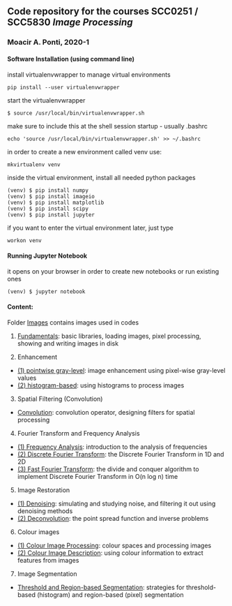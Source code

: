 ## Code repository for the courses SCC0251 / SCC5830 *Image Processing*
### Moacir A. Ponti, 2020-1

#### Software Installation (using command line)
install virtualenvwrapper to manage virtual environments

```
pip install --user virtualenvwrapper
```

start the virtualenvwrapper
```
$ source /usr/local/bin/virtualenvwrapper.sh
```

make sure to include this at the shell session startup - usually .bashrc 
```
echo 'source /usr/local/bin/virtualenvwrapper.sh' >> ~/.bashrc
```

in order to create a new environment called venv use:
```
mkvirtualenv venv
```

inside the virtual environment, install all needed python packages
```
(venv) $ pip install numpy
(venv) $ pip install imageio
(venv) $ pip install matplotlib
(venv) $ pip install scipy
(venv) $ pip install jupyter
```

if you want to enter the virtual environment later, just type
```
workon venv
```


#### Running Jupyter Notebook
it opens on your browser in order to create new notebooks or run existing ones
```
(venv) $ jupyter notebook
```

#### Content:
Folder [Images](./images) contains images used in codes

1. [Fundamentals](./01_fundamentals.ipynb): basic libraries, loading images, pixel processing, showing and writing images in disk

2. Enhancement
- [(1) pointwise gray-level](./02_enhancement-pixel.ipynb): image enhancement using pixel-wise gray-level values
- [(2) histogram-based](./02b_enhancement-histogram.ipynb): using histograms to process images

3. Spatial Filtering (Convolution)
- [Convolution](./03_filtering.ipynb): convolution operator, designing filters for spatial processing

4. Fourier Transform and Frequency Analysis
- [(1) Frequency Analysis](./04a_frequency_analysis.ipynb): introduction to the analysis of frequencies
- [(2) Discrete Fourier Transform](./04b_fourier_transform.ipynb): the Discrete Fourier Transform in 1D and 2D
- [(3) Fast Fourier Transform](./04c_fourier_transform_fft.ipynb): the divide and conquer algorithm to implement Discrete Fourier Transform in O(n log n) time

5. Image Restoration 
- [(1) Denoising](./05a_restoration_noise.ipynb): simulating and studying noise, and filtering it out using denoising methods
- [(2) Deconvolution](./05b_restoration_deconvolution.ipynb): the point spread function and inverse problems

6. Colour images
- [(1) Colour Image Processing](./06a_colour_processing.ipynb): colour spaces and processing images
- [(2) Colour Image Description](./06b_colour_description.ipynb): using colour information to extract features from images 

7. Image Segmentation
- [Threshold and Region-based Segmentation](./07_segmentation.ipynb): strategies for threshold-based (histogram) and region-based (pixel) segmentation

